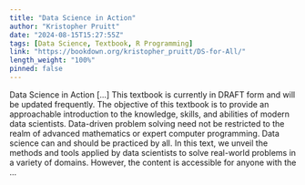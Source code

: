```yaml
---
title: "Data Science in Action"
author: "Kristopher Pruitt"
date: "2024-08-15T15:27:55Z"
tags: [Data Science, Textbook, R Programming]
link: "https://bookdown.org/kristopher_pruitt/DS-for-All/"
length_weight: "100%"
pinned: false
---
```


Data Science in Action [...] This textbook is currently in DRAFT form and will be updated frequently. The objective of this textbook is to provide an approachable introduction to the knowledge, skills, and abilities of modern data scientists. Data-driven problem solving need not be restricted to the realm of advanced mathematics or expert computer programming. Data science can and should be practiced by all. In this text, we unveil the methods and tools applied by data scientists to solve real-world problems in a variety of domains. However, the content is accessible for anyone with the ...
